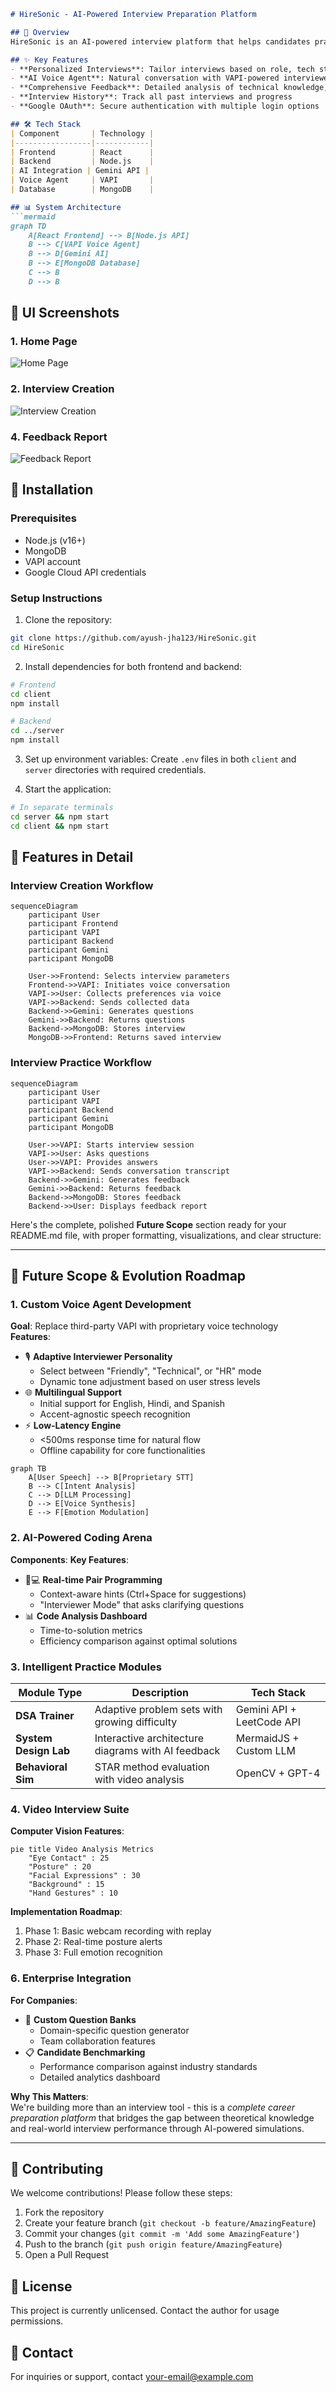 ```markdown
# HireSonic - AI-Powered Interview Preparation Platform

## 🚀 Overview
HireSonic is an AI-powered interview platform that helps candidates practice technical and behavioral interviews with an AI voice agent. Users can create personalized interviews based on role, tech stack, and difficulty level, then receive detailed feedback on their performance.

## ✨ Key Features
- **Personalized Interviews**: Tailor interviews based on role, tech stack, and question types
- **AI Voice Agent**: Natural conversation with VAPI-powered interviewer
- **Comprehensive Feedback**: Detailed analysis of technical knowledge, communication skills, and more
- **Interview History**: Track all past interviews and progress
- **Google OAuth**: Secure authentication with multiple login options

## 🛠 Tech Stack
| Component       | Technology |
|-----------------|------------|
| Frontend        | React      |
| Backend         | Node.js    |
| AI Integration | Gemini API |
| Voice Agent     | VAPI       |
| Database        | MongoDB    |

## 📊 System Architecture
```mermaid
graph TD
    A[React Frontend] --> B[Node.js API]
    B --> C[VAPI Voice Agent]
    B --> D[Gemini AI]
    B --> E[MongoDB Database]
    C --> B
    D --> B
```

## 🎨 UI Screenshots

### 1. Home Page
![Home Page](https://github.com/user-attachments/assets/70b1607b-0595-4bdb-8fd4-8e2582277400)


### 2. Interview Creation
![Interview Creation](https://github.com/user-attachments/assets/c5383563-669a-4ddc-b63a-d02c20aa36e6)


### 4. Feedback Report
![Feedback Report](https://github.com/user-attachments/assets/92f965b0-148e-45a2-813e-fad76f966444)


## 🔧 Installation

### Prerequisites
- Node.js (v16+)
- MongoDB
- VAPI account
- Google Cloud API credentials

### Setup Instructions
1. Clone the repository:
```bash
git clone https://github.com/ayush-jha123/HireSonic.git
cd HireSonic
```

2. Install dependencies for both frontend and backend:
```bash
# Frontend
cd client
npm install

# Backend
cd ../server
npm install
```

3. Set up environment variables:
Create `.env` files in both `client` and `server` directories with required credentials.

4. Start the application:
```bash
# In separate terminals
cd server && npm start
cd client && npm start
```

## 🌟 Features in Detail

### Interview Creation Workflow
```mermaid
sequenceDiagram
    participant User
    participant Frontend
    participant VAPI
    participant Backend
    participant Gemini
    participant MongoDB
    
    User->>Frontend: Selects interview parameters
    Frontend->>VAPI: Initiates voice conversation
    VAPI->>User: Collects preferences via voice
    VAPI->>Backend: Sends collected data
    Backend->>Gemini: Generates questions
    Gemini->>Backend: Returns questions
    Backend->>MongoDB: Stores interview
    MongoDB->>Frontend: Returns saved interview
```

### Interview Practice Workflow
```mermaid
sequenceDiagram
    participant User
    participant VAPI
    participant Backend
    participant Gemini
    participant MongoDB
    
    User->>VAPI: Starts interview session
    VAPI->>User: Asks questions
    User->>VAPI: Provides answers
    VAPI->>Backend: Sends conversation transcript
    Backend->>Gemini: Generates feedback
    Gemini->>Backend: Returns feedback
    Backend->>MongoDB: Stores feedback
    Backend->>User: Displays feedback report
```

Here's the complete, polished **Future Scope** section ready for your README.md file, with proper formatting, visualizations, and clear structure:

---

## 🌟 Future Scope & Evolution Roadmap

### 1. **Custom Voice Agent Development**
**Goal**: Replace third-party VAPI with proprietary voice technology  
**Features**:
- 🎙️ **Adaptive Interviewer Personality**  
  - Select between "Friendly", "Technical", or "HR" mode  
  - Dynamic tone adjustment based on user stress levels  
- 🌐 **Multilingual Support**  
  - Initial support for English, Hindi, and Spanish  
  - Accent-agnostic speech recognition  
- ⚡ **Low-Latency Engine**  
  - <500ms response time for natural flow  
  - Offline capability for core functionalities  

```mermaid
graph TB
    A[User Speech] --> B[Proprietary STT]
    B --> C[Intent Analysis]
    C --> D[LLM Processing]
    D --> E[Voice Synthesis]
    E --> F[Emotion Modulation]
```

### 2. **AI-Powered Coding Arena**
**Components**:
**Key Features**:
- 🧑💻 **Real-time Pair Programming**  
  - Context-aware hints (Ctrl+Space for suggestions)  
  - "Interviewer Mode" that asks clarifying questions  
- 📊 **Code Analysis Dashboard**  
  - Time-to-solution metrics  
  - Efficiency comparison against optimal solutions  

### 3. **Intelligent Practice Modules**
| Module Type | Description | Tech Stack |
|-------------|-------------|------------|
| **DSA Trainer** | Adaptive problem sets with growing difficulty | Gemini API + LeetCode API |
| **System Design Lab** | Interactive architecture diagrams with AI feedback | MermaidJS + Custom LLM |
| **Behavioral Sim** | STAR method evaluation with video analysis | OpenCV + GPT-4 |

### 4. **Video Interview Suite**
**Computer Vision Features**:
```mermaid
pie title Video Analysis Metrics
    "Eye Contact" : 25
    "Posture" : 20
    "Facial Expressions" : 30
    "Background" : 15
    "Hand Gestures" : 10
```
**Implementation Roadmap**:
1. Phase 1: Basic webcam recording with replay  
2. Phase 2: Real-time posture alerts  
3. Phase 3: Full emotion recognition  

### 6. **Enterprise Integration**
**For Companies**:
- 🔐 **Custom Question Banks**  
  - Domain-specific question generator  
  - Team collaboration features  
- 📋 **Candidate Benchmarking**  
  - Performance comparison against industry standards  
  - Detailed analytics dashboard  


**Why This Matters**:  
We're building more than an interview tool - this is a *complete career preparation platform* that bridges the gap between theoretical knowledge and real-world interview performance through AI-powered simulations.

---


## 🤝 Contributing
We welcome contributions! Please follow these steps:
1. Fork the repository
2. Create your feature branch (`git checkout -b feature/AmazingFeature`)
3. Commit your changes (`git commit -m 'Add some AmazingFeature'`)
4. Push to the branch (`git push origin feature/AmazingFeature`)
5. Open a Pull Request

## 📄 License
This project is currently unlicensed. Contact the author for usage permissions.

## 📧 Contact
For inquiries or support, contact [your-email@example.com](mailto:kumarayushjha123@gmail.com)
